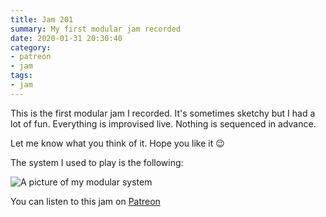 ```yaml
---
title: Jam 201
summary: My first modular jam recorded
date: 2020-01-31 20:30:40
category:
- patreon
- jam
tags:
- jam
---
```


This is the first modular jam I recorded. It's sometimes sketchy but I had a lot of fun.
Everything is improvised live. Nothing is sequenced in advance.

Let me know what you think of it. Hope you like it 😉

The system I used to play is the following:

![A picture of my modular system](modulargrid_1118796.jpg)

You can listen to this jam on [Patreon](https://www.patreon.com/posts/jam-201-33624070)
